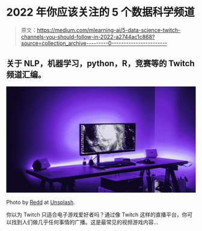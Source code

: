 # 2022 年你应该关注的 5 个数据科学频道

> 原文：<https://medium.com/mlearning-ai/5-data-science-twitch-channels-you-should-follow-in-2022-a2744ac1c868?source=collection_archive---------0----------------------->

## 关于 NLP，机器学习，python，R，竞赛等的 Twitch 频道汇编。

![](img/b1c70680073a45176b009ba96116b07a.png)

Photo by [Redd](https://unsplash.com/@reddalec) at [Unsplash](https://unsplash.com/photos/3mWxKnqET3E).

你以为 Twitch 只适合电子游戏爱好者吗？通过像 Twitch 这样的直播平台，你可以找到人们做几乎任何事情的广播。这是最常见的视频游戏内容…